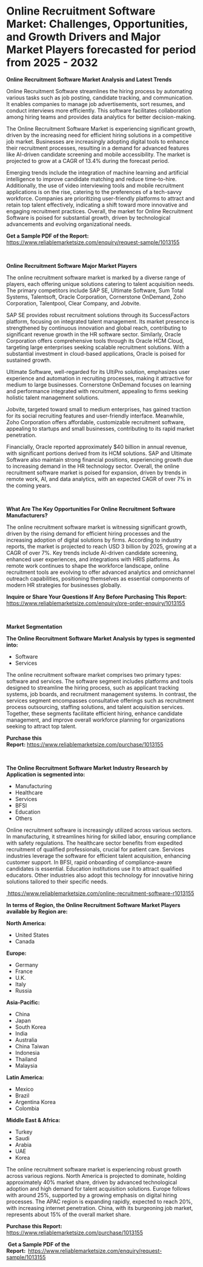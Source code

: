 <p><h1>Online Recruitment Software Market: Challenges, Opportunities, and Growth Drivers and Major Market Players forecasted for period from 2025 - 2032</h1></p><p><strong>Online Recruitment Software Market Analysis and Latest Trends</strong></p>
<p><p>Online Recruitment Software streamlines the hiring process by automating various tasks such as job posting, candidate tracking, and communication. It enables companies to manage job advertisements, sort resumes, and conduct interviews more efficiently. This software facilitates collaboration among hiring teams and provides data analytics for better decision-making.</p><p>The Online Recruitment Software Market is experiencing significant growth, driven by the increasing need for efficient hiring solutions in a competitive job market. Businesses are increasingly adopting digital tools to enhance their recruitment processes, resulting in a demand for advanced features like AI-driven candidate screening and mobile accessibility. The market is projected to grow at a CAGR of 13.4% during the forecast period. </p><p>Emerging trends include the integration of machine learning and artificial intelligence to improve candidate matching and reduce time-to-hire. Additionally, the use of video interviewing tools and mobile recruitment applications is on the rise, catering to the preferences of a tech-savvy workforce. Companies are prioritizing user-friendly platforms to attract and retain top talent effectively, indicating a shift toward more innovative and engaging recruitment practices. Overall, the market for Online Recruitment Software is poised for substantial growth, driven by technological advancements and evolving organizational needs.</p></p>
<p><strong>Get a Sample PDF of the Report:&nbsp;</strong> <a href="https://www.reliablemarketsize.com/enquiry/request-sample/1013155?utm_campaign=2989&utm_medium=2&utm_source=Github&utm_content=ia&utm_term=16042025&utm_id=online-recruitment-software">https://www.reliablemarketsize.com/enquiry/request-sample/1013155</a></p>
<p>&nbsp;</p>
<p><strong>Online Recruitment Software Major Market Players</strong></p>
<p><p>The online recruitment software market is marked by a diverse range of players, each offering unique solutions catering to talent acquisition needs. The primary competitors include SAP SE, Ultimate Software, Sum Total Systems, Talentsoft, Oracle Corporation, Cornerstone OnDemand, Zoho Corporation, Talentpool, Clear Company, and Jobvite. </p><p>SAP SE provides robust recruitment solutions through its SuccessFactors platform, focusing on integrated talent management. Its market presence is strengthened by continuous innovation and global reach, contributing to significant revenue growth in the HR software sector. Similarly, Oracle Corporation offers comprehensive tools through its Oracle HCM Cloud, targeting large enterprises seeking scalable recruitment solutions. With a substantial investment in cloud-based applications, Oracle is poised for sustained growth.</p><p>Ultimate Software, well-regarded for its UltiPro solution, emphasizes user experience and automation in recruiting processes, making it attractive for medium to large businesses. Cornerstone OnDemand focuses on learning and performance integrated with recruitment, appealing to firms seeking holistic talent management solutions.</p><p>Jobvite, targeted toward small to medium enterprises, has gained traction for its social recruiting features and user-friendly interface. Meanwhile, Zoho Corporation offers affordable, customizable recruitment software, appealing to startups and small businesses, contributing to its rapid market penetration.</p><p>Financially, Oracle reported approximately $40 billion in annual revenue, with significant portions derived from its HCM solutions. SAP and Ultimate Software also maintain strong financial positions, experiencing growth due to increasing demand in the HR technology sector. Overall, the online recruitment software market is poised for expansion, driven by trends in remote work, AI, and data analytics, with an expected CAGR of over 7% in the coming years.</p></p>
<p>&nbsp;</p>
<p><strong>What Are The Key Opportunities For Online Recruitment Software Manufacturers?</strong></p>
<p><p>The online recruitment software market is witnessing significant growth, driven by the rising demand for efficient hiring processes and the increasing adoption of digital solutions by firms. According to industry reports, the market is projected to reach USD 3 billion by 2025, growing at a CAGR of over 7%. Key trends include AI-driven candidate screening, enhanced user experiences, and integrations with HRIS platforms. As remote work continues to shape the workforce landscape, online recruitment tools are evolving to offer advanced analytics and omnichannel outreach capabilities, positioning themselves as essential components of modern HR strategies for businesses globally.</p></p>
<p><strong>Inquire or Share Your Questions If Any Before Purchasing This Report:</strong> <a href="https://www.reliablemarketsize.com/enquiry/pre-order-enquiry/1013155?utm_campaign=2989&utm_medium=2&utm_source=Github&utm_content=ia&utm_term=16042025&utm_id=online-recruitment-software">https://www.reliablemarketsize.com/enquiry/pre-order-enquiry/1013155</a></p>
<p>&nbsp;</p>
<p><strong>Market Segmentation</strong></p>
<p><strong>The Online Recruitment Software Market Analysis by types is segmented into:</strong></p>
<p><ul><li>Software</li><li>Services</li></ul></p>
<p><p>The online recruitment software market comprises two primary types: software and services. The software segment includes platforms and tools designed to streamline the hiring process, such as applicant tracking systems, job boards, and recruitment management systems. In contrast, the services segment encompasses consultative offerings such as recruitment process outsourcing, staffing solutions, and talent acquisition services. Together, these segments facilitate efficient hiring, enhance candidate management, and improve overall workforce planning for organizations seeking to attract top talent.</p></p>
<p><strong>Purchase this Report:&nbsp;</strong><a href="https://www.reliablemarketsize.com/purchase/1013155?utm_campaign=2989&utm_medium=2&utm_source=Github&utm_content=ia&utm_term=16042025&utm_id=online-recruitment-software">https://www.reliablemarketsize.com/purchase/1013155</a></p>
<p>&nbsp;</p>
<p><strong>The Online Recruitment Software Market Industry Research by Application is segmented into:</strong></p>
<p><ul><li>Manufacturing</li><li>Healthcare</li><li>Services</li><li>BFSI</li><li>Education</li><li>Others</li></ul></p>
<p><p>Online recruitment software is increasingly utilized across various sectors. In manufacturing, it streamlines hiring for skilled labor, ensuring compliance with safety regulations. The healthcare sector benefits from expedited recruitment of qualified professionals, crucial for patient care. Services industries leverage the software for efficient talent acquisition, enhancing customer support. In BFSI, rapid onboarding of compliance-aware candidates is essential. Education institutions use it to attract qualified educators. Other industries also adopt this technology for innovative hiring solutions tailored to their specific needs.</p></p>
<p><a href="https://www.reliablemarketsize.com/online-recruitment-software-r1013155?utm_campaign=2989&utm_medium=2&utm_source=Github&utm_content=ia&utm_term=16042025&utm_id=online-recruitment-software">&nbsp;https://www.reliablemarketsize.com/online-recruitment-software-r1013155</a></p>
<p><strong>In terms of Region, the Online Recruitment Software Market Players available by Region are:</strong></p>
<p>
    <p> <strong> North America: </strong>
        <ul>
            <li>United States</li>
            <li>Canada</li>
        </ul>
        </p> 
    <p> <strong> Europe: </strong>
        <ul>
            <li>Germany</li>
            <li>France</li>
            <li>U.K.</li>
            <li>Italy</li>
            <li>Russia</li>
        </ul>
        </p> 
    <p> <strong> Asia-Pacific: </strong>
        <ul>
            <li>China</li>
            <li>Japan</li>
            <li>South Korea</li>
            <li>India</li>
            <li>Australia</li>
            <li>China Taiwan</li>
            <li>Indonesia</li>
            <li>Thailand</li>
            <li>Malaysia</li>
        </ul>
        </p> 
    <p> <strong> Latin America: </strong>
        <ul>
            <li>Mexico</li>
            <li>Brazil</li>
            <li>Argentina Korea</li>
            <li>Colombia</li>
        </ul>
        </p> 
    <p> <strong> Middle East & Africa: </strong>
        <ul>
            <li>Turkey</li>
            <li>Saudi</li>
            <li>Arabia</li>
            <li>UAE</li>
            <li>Korea</li>
        </ul>
    </p>
    </p>
<p><p>The online recruitment software market is experiencing robust growth across various regions. North America is projected to dominate, holding approximately 40% market share, driven by advanced technological adoption and high demand for talent acquisition solutions. Europe follows with around 25%, supported by a growing emphasis on digital hiring processes. The APAC region is expanding rapidly, expected to reach 20%, with increasing internet penetration. China, with its burgeoning job market, represents about 15% of the overall market share.</p></p>
<p><strong>Purchase this Report: </strong><a href="https://www.reliablemarketsize.com/purchase/1013155?utm_campaign=2989&utm_medium=2&utm_source=Github&utm_content=ia&utm_term=16042025&utm_id=online-recruitment-software">https://www.reliablemarketsize.com/purchase/1013155</a></p>
<p>&nbsp;<strong>Get a Sample PDF of the Report:&nbsp;&nbsp;</strong><a href="https://www.reliablemarketsize.com/enquiry/request-sample/1013155?utm_campaign=2989&utm_medium=2&utm_source=Github&utm_content=ia&utm_term=16042025&utm_id=online-recruitment-software">https://www.reliablemarketsize.com/enquiry/request-sample/1013155</a></p>
<p><strong></strong></p>
<p><p></p><p></p><p></p></p>